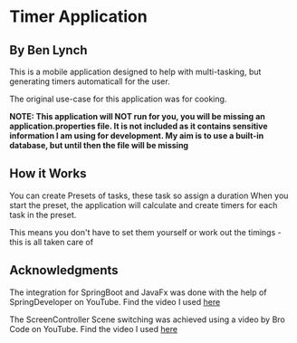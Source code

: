 # Timer Application
## By Ben Lynch


This is a mobile application designed to help with multi-tasking, but generating timers automaticall for the user.

The original use-case for this application was for cooking.

**NOTE: This application will NOT run for you, you will be missing an application.properties file. It is not included as it contains sensitive information I am using for development.
My aim is to use a built-in database, but until then the file will be missing**


## How it Works

You can create Presets of tasks, these task so assign a duration
When you start the preset, the application will calculate and create timers for each task in the preset.

This means you don't have to set them yourself or work out the timings - this is all taken care of





## Acknowledgments

The integration for SpringBoot and JavaFx was done with the help of SpringDeveloper on YouTube. Find the video I used [here](https://www.youtube.com/watch?v=lPy9mc_O_gU&t=578s&ab_channel=SpringDeveloper)

The ScreenController Scene switching was achieved using a video by Bro Code on YouTube. Find the video I used [here](https://www.youtube.com/watch?v=hcM-R-YOKkQ&ab_channel=BroCode)